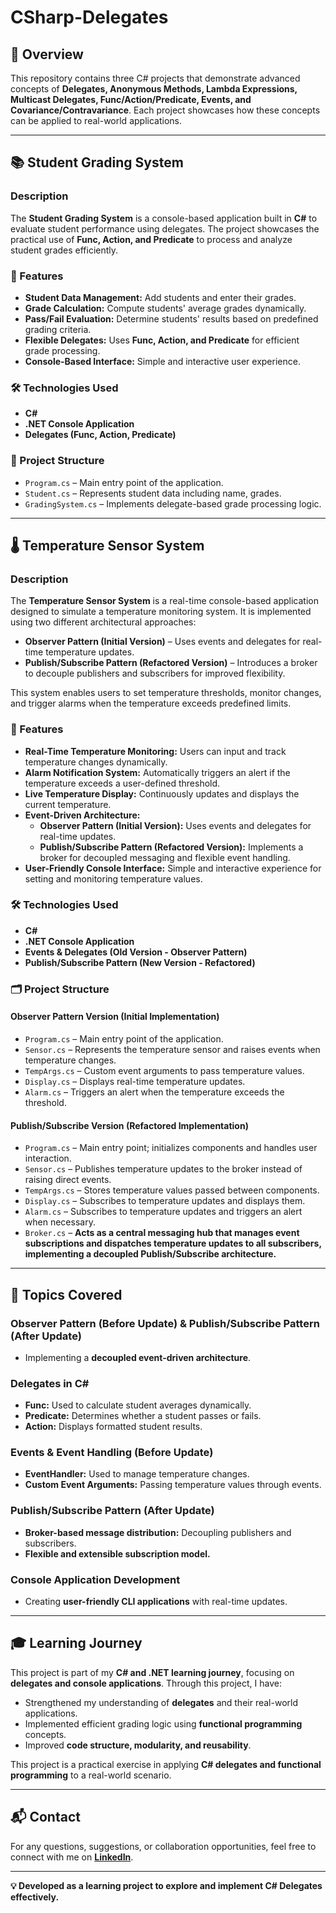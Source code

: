 # CSharp-Delegates

## 📌 Overview
This repository contains three C# projects that demonstrate advanced concepts of **Delegates, Anonymous Methods, Lambda Expressions, Multicast Delegates, Func/Action/Predicate, Events, and Covariance/Contravariance**. Each project showcases how these concepts can be applied to real-world applications.

---

## 📚 Student Grading System
### Description
The **Student Grading System** is a console-based application built in **C#** to evaluate student performance using delegates. The project showcases the practical use of **Func, Action, and Predicate** to process and analyze student grades efficiently.

### 🎯 Features
- **Student Data Management:** Add students and enter their grades.
- **Grade Calculation:** Compute students' average grades dynamically.
- **Pass/Fail Evaluation:** Determine students' results based on predefined grading criteria.
- **Flexible Delegates:** Uses **Func, Action, and Predicate** for efficient grade processing.
- **Console-Based Interface:** Simple and interactive user experience.

### 🛠️ Technologies Used
- **C#**
- **.NET Console Application**
- **Delegates (Func, Action, Predicate)**

### 📂 Project Structure
- `Program.cs` – Main entry point of the application.
- `Student.cs` – Represents student data including name, grades.
- `GradingSystem.cs` – Implements delegate-based grade processing logic.

---

## 🌡️ Temperature Sensor System  
### Description  
The **Temperature Sensor System** is a real-time console-based application designed to simulate a temperature monitoring system. It is implemented using two different architectural approaches:  

- **Observer Pattern (Initial Version)** – Uses events and delegates for real-time temperature updates.
- **Publish/Subscribe Pattern (Refactored Version)** – Introduces a broker to decouple publishers and subscribers for improved flexibility.  

This system enables users to set temperature thresholds, monitor changes, and trigger alarms when the temperature exceeds predefined limits.  

### 🎯 Features 
- **Real-Time Temperature Monitoring:** Users can input and track temperature changes dynamically.  
- **Alarm Notification System:** Automatically triggers an alert if the temperature exceeds a user-defined threshold.  
- **Live Temperature Display:** Continuously updates and displays the current temperature.  
- **Event-Driven Architecture:**  
  - **Observer Pattern (Initial Version):** Uses events and delegates for real-time updates.  
  - **Publish/Subscribe Pattern (Refactored Version):** Implements a broker for decoupled messaging and flexible event handling.  
- **User-Friendly Console Interface:** Simple and interactive experience for setting and monitoring temperature values.  

### 🛠️ Technologies Used  
- **C#**  
- **.NET Console Application**  
- **Events & Delegates (Old Version - Observer Pattern)**  
- **Publish/Subscribe Pattern (New Version - Refactored)**  

### 🗂 Project Structure  

#### **Observer Pattern Version (Initial Implementation)**  
- `Program.cs` – Main entry point of the application.  
- `Sensor.cs` – Represents the temperature sensor and raises events when temperature changes.  
- `TempArgs.cs` – Custom event arguments to pass temperature values.  
- `Display.cs` – Displays real-time temperature updates.  
- `Alarm.cs` – Triggers an alert when the temperature exceeds the threshold.  

#### **Publish/Subscribe Version (Refactored Implementation)**  
- `Program.cs` – Main entry point; initializes components and handles user interaction.  
- `Sensor.cs` – Publishes temperature updates to the broker instead of raising direct events.  
- `TempArgs.cs` – Stores temperature values passed between components.  
- `Display.cs` – Subscribes to temperature updates and displays them.  
- `Alarm.cs` – Subscribes to temperature updates and triggers an alert when necessary.  
- `Broker.cs` – **Acts as a central messaging hub that manages event subscriptions and dispatches temperature updates to all subscribers, implementing a decoupled Publish/Subscribe architecture.**  

---

## 📖 Topics Covered  

### **Observer Pattern (Before Update) & Publish/Subscribe Pattern (After Update)**  
- Implementing a **decoupled event-driven architecture**.  

### **Delegates in C#**  
- **Func:** Used to calculate student averages dynamically.  
- **Predicate:** Determines whether a student passes or fails.  
- **Action:** Displays formatted student results.  

### **Events & Event Handling (Before Update)**  
- **EventHandler:** Used to manage temperature changes.  
- **Custom Event Arguments:** Passing temperature values through events.  

### **Publish/Subscribe Pattern (After Update)**  
- **Broker-based message distribution:** Decoupling publishers and subscribers.  
- **Flexible and extensible subscription model.**  

### **Console Application Development**  
- Creating **user-friendly CLI applications** with real-time updates.  

---

## 🎓 Learning Journey
This project is part of my **C# and .NET learning journey**, focusing on **delegates and console applications**. Through this project, I have:

- Strengthened my understanding of **delegates** and their real-world applications.
- Implemented efficient grading logic using **functional programming** concepts.
- Improved **code structure, modularity, and reusability**.

This project is a practical exercise in applying **C# delegates and functional programming** to a real-world scenario.

---

## 📬 Contact  
For any questions, suggestions, or collaboration opportunities, feel free to connect with me on **[LinkedIn](https://www.linkedin.com/in/sarahesham/)**.

---

**💡 Developed as a learning project to explore and implement C# Delegates effectively.**
